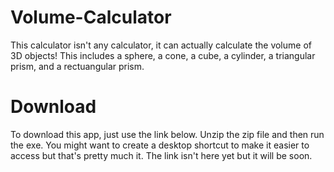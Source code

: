 # Volume-Calculator
This calculator isn't any calculator, it can actually calculate the volume of 3D objects! This includes a sphere, a cone, a cube, a cylinder, a triangular prism, and a rectuangular prism. 


# Download
To download this app, just use the link below. Unzip the zip file and then run the exe. You might want to create a desktop shortcut to make it easier to access but that's pretty much it. The link isn't here yet but it will be soon. 

